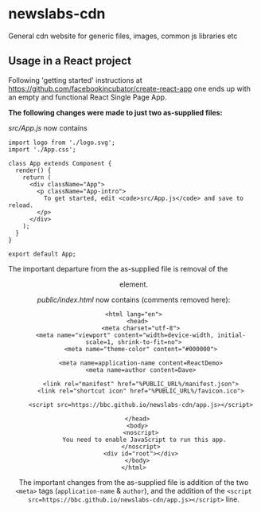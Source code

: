 # newslabs-cdn
General cdn website for generic files, images, common js libraries etc

## Usage in a React project

Following 'getting started' instructions at https://github.com/facebookincubator/create-react-app one ends up with an empty and functional React Single Page App.

**The following changes were made to just two as-supplied files:**

*src/App.js* now contains
```import React, { Component } from 'react';
import logo from './logo.svg';
import './App.css';

class App extends Component {
  render() {
    return (
      <div className="App">
        <p className="App-intro">
          To get started, edit <code>src/App.js</code> and save to reload.
        </p>
      </div>
    );
  }
}

export default App;
```
The important departure from the as-supplied file is removal of the <header> element.

*public/index.html* now contains (comments removed here):
```<!DOCTYPE html>
<html lang="en">
  <head>
    <meta charset="utf-8">
    <meta name="viewport" content="width=device-width, initial-scale=1, shrink-to-fit=no">
    <meta name="theme-color" content="#000000">

    <meta name=application-name content=ReactDemo>
    <meta name=author content=Dave>

    <link rel="manifest" href="%PUBLIC_URL%/manifest.json">
    <link rel="shortcut icon" href="%PUBLIC_URL%/favicon.ico">

    <script src=https://bbc.github.io/newslabs-cdn/app.js></script>

  </head>
  <body>
    <noscript>
      You need to enable JavaScript to run this app.
    </noscript>
    <div id="root"></div>
  </body>
</html>
```
The important changes from the as-supplied file is addition of the two `<meta>` tags (`application-name` & `author`), and the addition of the `<script src=https://bbc.github.io/newslabs-cdn/app.js></script>` line.
